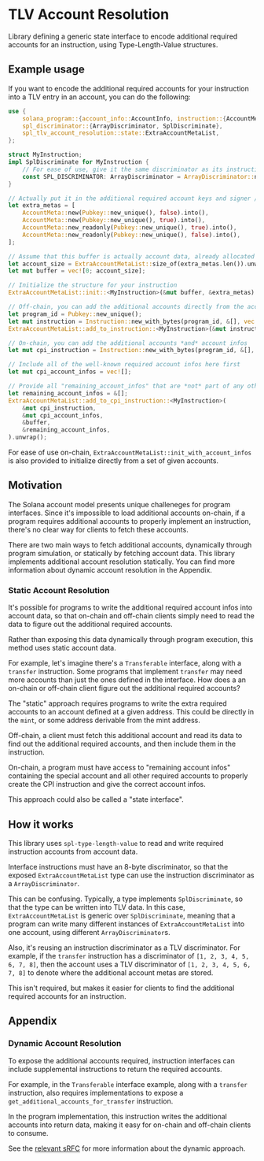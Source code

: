 # TLV Account Resolution

Library defining a generic state interface to encode additional required accounts
for an instruction, using Type-Length-Value structures.

## Example usage

If you want to encode the additional required accounts for your instruction
into a TLV entry in an account, you can do the following:

```rust
use {
    solana_program::{account_info::AccountInfo, instruction::{AccountMeta, Instruction}, pubkey::Pubkey},
    spl_discriminator::{ArrayDiscriminator, SplDiscriminate},
    spl_tlv_account_resolution::state::ExtraAccountMetaList,
};

struct MyInstruction;
impl SplDiscriminate for MyInstruction {
    // For ease of use, give it the same discriminator as its instruction definition
    const SPL_DISCRIMINATOR: ArrayDiscriminator = ArrayDiscriminator::new([1; ArrayDiscriminator::LENGTH]);
}

// Actually put it in the additional required account keys and signer / writable
let extra_metas = [
    AccountMeta::new(Pubkey::new_unique(), false).into(),
    AccountMeta::new(Pubkey::new_unique(), true).into(),
    AccountMeta::new_readonly(Pubkey::new_unique(), true).into(),
    AccountMeta::new_readonly(Pubkey::new_unique(), false).into(),
];

// Assume that this buffer is actually account data, already allocated to `account_size`
let account_size = ExtraAccountMetaList::size_of(extra_metas.len()).unwrap();
let mut buffer = vec![0; account_size];

// Initialize the structure for your instruction
ExtraAccountMetaList::init::<MyInstruction>(&mut buffer, &extra_metas).unwrap();

// Off-chain, you can add the additional accounts directly from the account data
let program_id = Pubkey::new_unique();
let mut instruction = Instruction::new_with_bytes(program_id, &[], vec![]);
ExtraAccountMetaList::add_to_instruction::<MyInstruction>(&mut instruction, &buffer).unwrap();

// On-chain, you can add the additional accounts *and* account infos
let mut cpi_instruction = Instruction::new_with_bytes(program_id, &[], vec![]);

// Include all of the well-known required account infos here first
let mut cpi_account_infos = vec![]; 

// Provide all "remaining_account_infos" that are *not* part of any other known interface
let remaining_account_infos = &[]; 
ExtraAccountMetaList::add_to_cpi_instruction::<MyInstruction>(
    &mut cpi_instruction,
    &mut cpi_account_infos,
    &buffer,
    &remaining_account_infos,
).unwrap();
```

For ease of use on-chain, `ExtraAccountMetaList::init_with_account_infos` is also
provided to initialize directly from a set of given accounts.

## Motivation

The Solana account model presents unique challeneges for program interfaces.
Since it's impossible to load additional accounts on-chain, if a program requires
additional accounts to properly implement an instruction, there's no clear way
for clients to fetch these accounts.

There are two main ways to fetch additional accounts, dynamically through program
simulation, or statically by fetching account data. This library implements
additional account resolution statically. You can find more information about
dynamic account resolution in the Appendix.

### Static Account Resolution

It's possible for programs to write the additional required account infos
into account data, so that on-chain and off-chain clients simply need to read
the data to figure out the additional required accounts.

Rather than exposing this data dynamically through program execution, this method
uses static account data.

For example, let's imagine there's a `Transferable` interface, along with a
`transfer` instruction. Some programs that implement `transfer` may need more
accounts than just the ones defined in the interface. How does a an on-chain or
off-chain client figure out the additional required accounts?

The "static" approach requires programs to write the extra required accounts to
an account defined at a given address. This could be directly in the `mint`, or
some address derivable from the mint address.

Off-chain, a client must fetch this additional account and read its data to find
out the additional required accounts, and then include them in the instruction.

On-chain, a program must have access to "remaining account infos" containing the
special account and all other required accounts to properly create the CPI
instruction and give the correct account infos.

This approach could also be called a "state interface".

## How it works

This library uses `spl-type-length-value` to read and write required instruction
accounts from account data.

Interface instructions must have an 8-byte discriminator, so that the exposed
`ExtraAccountMetaList` type can use the instruction discriminator as a `ArrayDiscriminator`.

This can be confusing. Typically, a type implements `SplDiscriminate`, so that
the type can be written into TLV data. In this case, `ExtraAccountMetaList` is
generic over `SplDiscriminate`, meaning that a program can write many different instances of
`ExtraAccountMetaList` into one account, using different `ArrayDiscriminator`s.

Also, it's reusing an instruction discriminator as a TLV discriminator. For example,
if the `transfer` instruction has a discriminator of `[1, 2, 3, 4, 5, 6, 7, 8]`,
then the account uses a TLV discriminator of `[1, 2, 3, 4, 5, 6, 7, 8]` to denote
where the additional account metas are stored.

This isn't required, but makes it easier for clients to find the additional
required accounts for an instruction.

## Appendix

### Dynamic Account Resolution

To expose the additional accounts required, instruction interfaces can include
supplemental instructions to return the required accounts.

For example, in the `Transferable` interface example, along with a `transfer`
instruction, also requires implementations to expose a
`get_additional_accounts_for_transfer` instruction.

In the program implementation, this instruction writes the additional accounts
into return data, making it easy for on-chain and off-chain clients to consume.

See the
[relevant sRFC](https://forum.solana.com/t/srfc-00010-additional-accounts-request-transfer-spec/122)
for more information about the dynamic approach.
